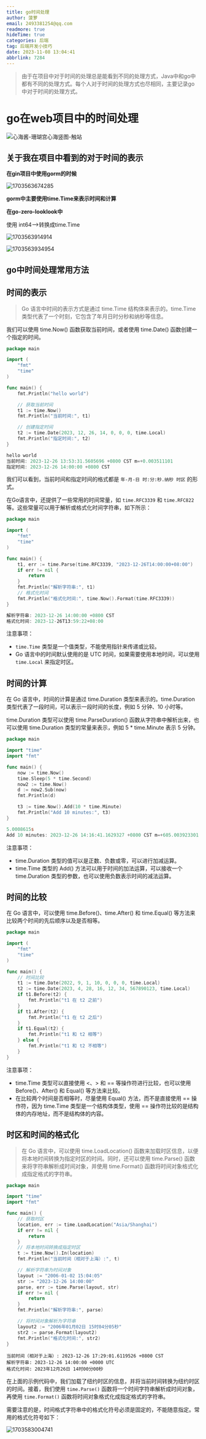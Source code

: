 ```yaml
---
title: go时间处理
author: 菠萝
email: 2493381254@qq.com
readmore: true
hideTime: true
categories: 后端
tag: 后端开发小技巧
date: 2023-11-08 13:04:41
abbrlink: 7284
---
```

> 由于在项目中对于时间的处理总是能看到不同的处理方式，Java中和go中都有不同的处理方式。每个人对于时间的处理方式也尽相同，主要记录go中对于时间的处理方式。

# go在web项目中的时间处理

![心海酱-珊瑚宫心海竖图-触站](go时间处理/18318_79872813992.jpg)

<!-- more -->

## 关于我在项目中看到的对于时间的表示

**在gin项目中使用gorm的时候**

![1703563674285](go时间处理/1703563674285.png)

**gorm中主要使用time.Time来表示时间和计算**

**在go-zero-looklook中**

使用 int64-->转换成time.Time

![1703563914914](go时间处理/1703563914914.png)

![1703563934954](go时间处理/1703563934954.png)

## go中时间处理常用方法

## 时间的表示

> Go 语言中时间的表示方式是通过 time.Time 结构体来表示的。time.Time 类型代表了一个时刻，它包含了年月日时分秒和纳秒等信息。

我们可以使用 time.Now() 函数获取当前时间，或者使用 time.Date() 函数创建一个指定的时间。

~~~go
package main

import (
	"fmt"
	"time"
)

func main() {
	fmt.Println("hello world")

	// 获取当前时间
	t1 := time.Now()
	fmt.Println("当前时间:", t1)

	// 创建指定时间
	t2 := time.Date(2023, 12, 26, 14, 0, 0, 0, time.Local)
	fmt.Println("指定时间:", t2)
}
~~~

~~~powershell
hello world
当前时间: 2023-12-26 13:53:31.5605696 +0800 CST m=+0.003511101
指定时间: 2023-12-26 14:00:00 +0800 CST
~~~

我们可以看到，当前时间和指定时间的格式都是 `年-月-日 时:分:秒.纳秒 时区` 的形式。

在Go语言中，还提供了一些常用的时间常量，如 `time.RFC3339` 和 `time.RFC822` 等。这些常量可以用于解析或格式化时间字符串，如下所示：

~~~go
package main

import (
	"fmt"
	"time"
)

func main() {
	t1, err := time.Parse(time.RFC3339, "2023-12-26T14:00:00+08:00")
	if err != nil {
		return
	}
	fmt.Println("解析字符串:", t1)
	// 格式化时间
	fmt.Println("格式化时间:", time.Now().Format(time.RFC3339))
}

~~~

~~~powershell
解析字符串: 2023-12-26 14:00:00 +0800 CST
格式化时间: 2023-12-26T13:59:22+08:00
~~~

注意事项：

- `time.Time` 类型是一个值类型，不能使用指针来传递或比较。
- Go 语言中的时间默认使用的是 UTC 时间，如果需要使用本地时间，可以使用 `time.Local` 来指定时区。

## 时间的计算

在 Go 语言中，时间的计算是通过 time.Duration 类型来表示的。time.Duration 类型代表了一段时间，可以表示一段时间的长度，例如 5 分钟、10 小时等。

time.Duration 类型可以使用 time.ParseDuration() 函数从字符串中解析出来，也可以使用 time.Duration 类型的常量来表示，例如 5 * time.Minute 表示 5 分钟。

~~~go
package main

import "time"
import "fmt"

func main() {
	now := time.Now()
	time.Sleep(5 * time.Second)
	now2 := time.Now()
	d := now2.Sub(now)
	fmt.Println(d)

	t3 := time.Now().Add(10 * time.Minute)
	fmt.Println("Add 10 minutes:", t3)
}
~~~

~~~powershell
5.0008615s
Add 10 minutes: 2023-12-26 14:16:41.1629327 +0800 CST m=+605.003923301
~~~

注意事项：

- time.Duration 类型的值可以是正数、负数或零，可以进行加减运算。
- time.Time 类型的 Add() 方法可以用于时间的加法运算，可以接收一个 time.Duration 类型的参数，也可以使用负数表示时间的减法运算。

## 时间的比较

在 Go 语言中，可以使用 time.Before()、time.After() 和 time.Equal() 等方法来比较两个时间的先后顺序以及是否相等。

```go
package main

import (
    "fmt"
    "time"
)

func main() {
    // 时间比较
    t1 := time.Date(2022, 9, 1, 10, 0, 0, 0, time.Local)
    t2 := time.Date(2023, 4, 28, 16, 12, 34, 567890123, time.Local)
    if t1.Before(t2) {
        fmt.Println("t1 在 t2 之前")
    }
    if t1.After(t2) {
        fmt.Println("t1 在 t2 之后")
    }
    if t1.Equal(t2) {
        fmt.Println("t1 和 t2 相等")
    } else {
        fmt.Println("t1 和 t2 不相等")
    }
}
```

注意事项：

- time.Time 类型可以直接使用 <、> 和 == 等操作符进行比较，也可以使用 Before()、After() 和 Equal() 等方法来比较。
- 在比较两个时间是否相等时，尽量使用 Equal() 方法，而不是直接使用 == 操作符，因为 time.Time 类型是一个结构体类型，使用 == 操作符比较的是结构体的内存地址，而不是结构体的内容。

## 时区和时间的格式化

> 在 Go 语言中，可以使用 time.LoadLocation() 函数来加载时区信息，以便将本地时间转换为指定时区的时间。同时，还可以使用 time.Parse() 函数来将字符串解析成时间对象，并使用 time.Format() 函数将时间对象格式化成指定格式的字符串。

~~~go
package main

import "time"
import "fmt"

func main() {
	// 获取时区
	location, err := time.LoadLocation("Asia/Shanghai")
	if err != nil {
		return
	}
	// 将本地时间转换成指定时区
	t := time.Now().In(location)
	fmt.Println("当前时间（相对于上海）:", t)

	// 解析字符串为时间对象
	layout := "2006-01-02 15:04:05"
	str := "2023-12-26 14:00:00"
	parse, err := time.Parse(layout, str)
	if err != nil {
		return
	}
	fmt.Println("解析字符串:", parse)

	// 将时间对象解析为字符串
	layout2 := "2006年01月02日 15时04分05秒"
	str2 := parse.Format(layout2)
	fmt.Println("格式化时间:", str2)
}

~~~

~~~shell
当前时间（相对于上海）: 2023-12-26 17:29:01.6119526 +0800 CST
解析字符串: 2023-12-26 14:00:00 +0000 UTC
格式化时间: 2023年12月26日 14时00分00秒 
~~~

在上面的示例代码中，我们加载了纽约时区的信息，并将当前时间转换为纽约时区的时间。接着，我们使用 `time.Parse()` 函数将一个时间字符串解析成时间对象，再使用 `time.Format()` 函数将时间对象格式化成指定格式的字符串。

需要注意的是，时间格式字符串中的格式化符号必须是固定的，不能随意指定。常用的格式化符号如下：

![1703583004741](go时间处理/1703583004741.png)
